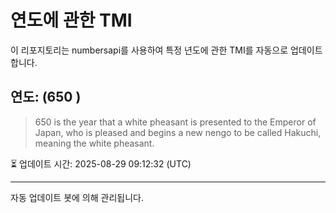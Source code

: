 
# 연도에 관한 TMI

이 리포지토리는 numbersapi를 사용하여 특정 년도에 관한 TMI를 자동으로 업데이트합니다.

## 연도: (650 )
> 650 is the year that a white pheasant is presented to the Emperor of Japan, who is pleased and begins a new nengo to be called Hakuchi, meaning the white pheasant.

⏳ 업데이트 시간: 2025-08-29 09:12:32 (UTC)

---
자동 업데이트 봇에 의해 관리됩니다.
